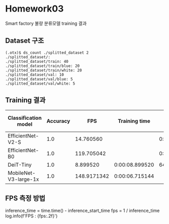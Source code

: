 # Homework03
Smart factory 불량 분류모델 training 결과

## Dataset 구조
```
(.otx)$ ds_count ./splitted_dataset 2
./splitted_dataset/: 
./splitted_dataset/train: 40
./splitted_dataset/train/blue: 20​
./splitted_dataset/train/white: 20
./splitted_dataset/val: 10
./splitted_dataset/val/blue: 5
./splitted_dataset/val/white: 5
```

## Training 결과
|Classification model|Accuracy|FPS|Training time|Batch size|Learning rate|Other hyper-prams|
|----|----|----|----|----|----|----|
|EfficientNet-V2-S| 1.0 |14.760560||0:00:14.760560||64|0.0071|-|
|EfficientNet-B0| 1.0 |119.705042||0:00:08.353867||64|0.0049|-|
|DeiT-Tiny| 1.0 |8.899520|0:00:08.899520|64|0.0001|-|
|MobileNet-V3-large-1x|1.0 |148.9171342|0:00:06.715144||64|0.0058|-|

## FPS 측정 방법
inference_time = time.time() - inference_start_time fps = 1 / inference_time log.info(f'FPS : {fps:.2f}')
